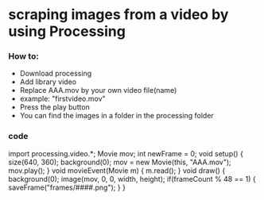 # scraping images from a video by using Processing

### How to:
- Download processing
- Add library video
- Replace AAA.mov by your own video file(name)
- example: "firstvideo.mov"
- Press the play button
- You can find the images in a folder in the processing folder

### code 

import processing.video.*;
Movie mov;
int newFrame = 0;
void setup() {
 size(640, 360);
 background(0);
 mov = new Movie(this, "AAA.mov");  
 mov.play();
}
void movieEvent(Movie m) {
 m.read();
}
void draw() {
 background(0);
 image(mov, 0, 0, width, height);
 if(frameCount % 48 == 1)
 {
   saveFrame("frames/####.png");
 }
}